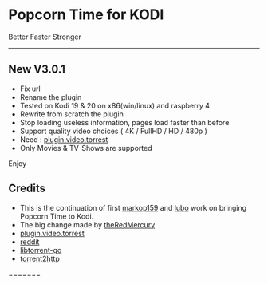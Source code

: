 # Popcorn Time for KODI #

Better Faster Stronger

<hr>

## New V3.0.1 ##

* Fix url
* Rename the plugin
* Tested on Kodi 19 & 20 on x86(win/linux) and raspberry 4
* Rewrite from scratch the plugin
* Stop loading useless information, pages load faster than before
* Support quality video choices ( 4K / FullHD / HD / 480p )
* Need : [plugin.video.torrest](https://github.com/i96751414/plugin.video.torrest/releases/tag/v0.0.14)
* Only Movies & TV-Shows are supported

Enjoy


## Credits ##
* This is the continuation of first [markop159](https://github.com/markop159/KODI-Popcorn-Time) and [lubo](https://github.com/lubo/KODI-Popcorn-Time) work on bringing Popcorn Time to Kodi.
* The big change made by [theRedMercury](https://github.com/theRedMercury/KODI-Popcorn-Time)
* [plugin.video.torrest](https://github.com/i96751414/plugin.video.torrest)
* [reddit](https://www.reddit.com/r/PopCornTimeApp/)
* [libtorrent-go](http://github.com/steeve/libtorrent-go)
* [torrent2http](http://github.com/steeve/torrent2http)


=======
